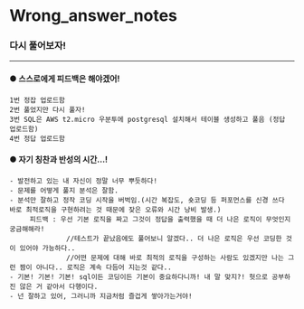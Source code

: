 # Wrong_answer_notes
### 다시 풀어보자!
* * *

#### ● 스스로에게 피드백은 해야겠어! 
    1번 정잡 업로드함
    2번 풀었지만 다시 풀자!
    3번 SQL은 AWS t2.micro 우분투에 postgresql 설치해서 테이블 생성하고 풀음 (정답 업로드함)
    4번 정답 업로드함
    

#### ● 자기 칭찬과 반성의 시간...!
    - 발전하고 있는 내 자신이 정말 너무 뿌듯하다!
    - 문제를 어떻게 풀지 분석은 잘함.
    - 분석만 잘하고 정작 코딩 시작을 버벅임.(시간 복잡도, 숏코딩 등 퍼포먼스를 신경 쓰다 바로 최적로직을 구현하려는 것 때문에 잦은 오류와 시간 낭비 발생.)
         피드백 : 우선 기본 로직을 짜고 그것이 정답을 출력했을 때 더 나은 로직이 무엇인지 궁금해해라!
                  //테스트가 끝났음에도 풀어보니 알겠다.. 더 나은 로직은 우선 코딩한 것이 있어야 가능하다..
                  //어떤 문제에 대해 바로 최적의 로직을 구성하는 사람도 있겠지만 나는 그런 짬이 아니다.. 로직은 계속 다듬어 지는것 같다..
    - 기본! 기본! 기본! sql이든 코딩이든 기본이 중요하다니까! 내 말 맞지?! 헛으로 공부하진 않은 거 같아서 다행이다.
    - 넌 잘하고 있어, 그러니까 지금처럼 즐겁게 쌓아가는거야!

